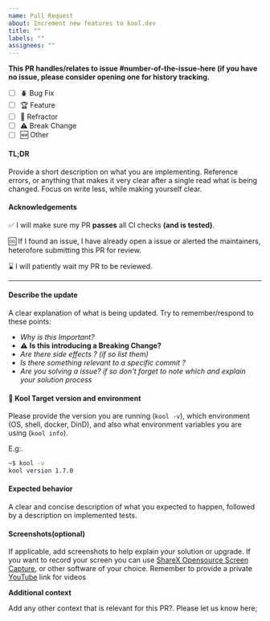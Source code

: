 ```yaml
---
name: Pull Request
about: Increment new features to kool.dev
title: ""
labels: ""
assignees: ""
---
```


**This PR handles/relates to issue #number-of-the-issue-here (if you have no issue, please consider opening one for history tracking.**

-   [ ] :beetle: Bug Fix
-   [ ] :trophy: Feature
-   [ ] :pencil: Refractor
-   [ ] :warning: Break Change
-   [ ] :new: Other

#### TL;DR

Provide a short description on what you are implementing. Reference errors, or anything that makes it very clear after a single read what is being changed. Focus on write less, while making yourself clear.

#### Acknowledgements

:white_check_mark: I will make sure my PR **passes** all CI checks **(and is tested)**.

:cool: If I found an issue, I have already open a issue or alerted the maintainers, heterofore submitting this PR for review.

:hourglass: I will patiently wait my PR to be reviewed.

<hr>

#### Describe the update

A clear explanation of what is being updated. Try to remember/respond to these points:

-   _Why is this Important?_
-   :warning: **Is this introducing a Breaking Change?**
-   _Are there side effects ? (if so list them)_
-   _Is there something relevant to a specific commit ?_
-   _Are you solving a issue? if so don't forget to note which and explain your solution process_

#### :dart: Kool Target version and environment

Please provide the version you are running (`kool -v`), which environment (OS, shell, docker, DinD), and also what environment variables you are using (`kool info`).

E.g:.

```bash
~$ kool -v
kool version 1.7.0
```

#### Expected behavior

A clear and concise description of what you expected to happen, followed by a description on implemented tests.

#### Screenshots(optional)

If applicable, add screenshots to help explain your solution or upgrade. If you want to record your screen you can use [ShareX Opensource Screen Capture](https://getsharex.com), or other software of your choice. Remember to provide a private [YouTube](https://youtube.com) link for videos

**Additional context**

Add any other context that is relevant for this PR?. Please let us know here;
